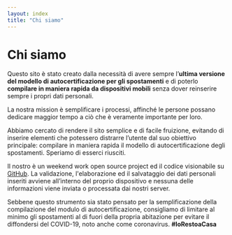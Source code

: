 ```yaml
---
layout: index
title: "Chi siamo"
---
```

<div class="container px-3 py-3 pt-md-5 pb-md-4 mx-auto text-justify">
    <h1>Chi siamo</h1>
    <p>Questo sito è stato creato dalla necessità di avere sempre l’<b>ultima versione del modello di autocertificazione per gli spostamenti</b> e di poterlo <b>compilare in maniera rapida da dispositivi mobili</b> senza dover reinserire sempre i propri dati personali.</p>
    <p>La nostra mission è semplificare i processi, affinché le persone possano dedicare maggior tempo a ciò che è veramente importante per loro.</p>
    <p>Abbiamo cercato di rendere il sito semplice e di facile fruizione, evitando di inserire elementi che potessero distrarre l’utente dal suo obiettivo principale: compilare in maniera rapida il modello di autocertificazione degli spostamenti. Speriamo di esserci riusciti.</p>
    <p>Il nostro è un weekend work open source project ed il codice visionabile su <a href="https://github.com/Ceeresa/autocertificazione/" target="_blank">GitHub</a>.
    La validazione, l'elaborazione ed il salvataggio dei dati personali inseriti avviene all’interno del proprio dispositivo e nessuna delle informazioni viene inviata o processata dai nostri server.<br>
    </p>
    <p>Sebbene questo strumento sia stato pensato per la semplificazione della compilazione del modulo di autocertificazione, consigliamo di limitare al minimo gli spostamenti al di fuori della propria abitazione per evitare il diffondersi del COVID-19, noto anche come coronavirus. <b>#IoRestoaCasa</b></p>
</div>